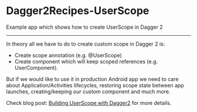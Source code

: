 # Dagger2Recipes-UserScope
Example app which shows how to create UserScope in Dagger 2

---

In theory all we have to do to create custom scope in Dagger 2 is:
* Create scope annotation (e.g. @UserScope)
* Create component which will keep scoped references (e.g. UserComponent).

But if we would like to use it in production Android app we need to care about Application/Activities lifecycles, restoring scope state between app launches, creating/keeping our custom component and much more.

Check blog post: [Building UserScope with Dagger2](http://frogermcs.github.io/building-userscope-with-dagger2/) for more details.
